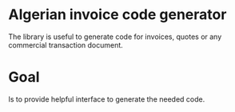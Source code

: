 # Algerian invoice code generator

The library is useful to generate code for invoices, quotes or any commercial transaction document.

# Goal
Is to provide helpful interface to generate the needed code.

